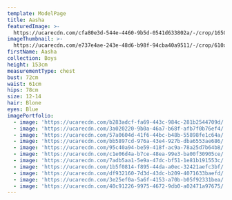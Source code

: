 ```yaml
---
template: ModelPage
title: Aasha
featuredImage: >-
  https://ucarecdn.com/cfa80e3d-544e-4460-9b5d-0541d633802a/-/crop/1650x974/0,24/-/preview/
imageThumbnail: >-
  https://ucarecdn.com/e737e4ae-243e-48d6-b98f-94cba40a9511/-/crop/610x890/38,0/-/preview/
firstName: Aasha
collection: Boys
height: 153cm
measurementType: chest
bust: 72cm
waist: 61cm
hips: 78cm
size: 12-14
hair: Blone
eyes: Blue
imagePortfolio:
  - image: 'https://ucarecdn.com/b283adcf-fa69-443c-984c-281b2544709d/'
  - image: 'https://ucarecdn.com/3a020220-9b0a-46a7-b68f-afb7f0b76ef4/'
  - image: 'https://ucarecdn.com/57a0604d-41f6-44bc-b48b-55898fe1c64a/'
  - image: 'https://ucarecdn.com/bb5897cd-976a-43e4-927b-dba6553ae686/'
  - image: 'https://ucarecdn.com/95c40a94-be59-418f-ac9a-78a25d7b64b8/'
  - image: 'https://ucarecdn.com/c1e06d4a-b7ce-48ea-99e3-ba00f30905ce/'
  - image: 'https://ucarecdn.com/7adb5aa1-5e9a-47dc-bf51-1e81b191553c/'
  - image: 'https://ucarecdn.com/1b5f0814-f895-44da-a0ec-32421aefc3bf/'
  - image: 'https://ucarecdn.com/df932160-7d3d-43dc-b209-4071633baefd/'
  - image: 'https://ucarecdn.com/3e25ef0a-5a6f-4153-a70b-b05f92331bea/'
  - image: 'https://ucarecdn.com/40c91226-9975-4672-9db0-a02471a97675/'
---
```


